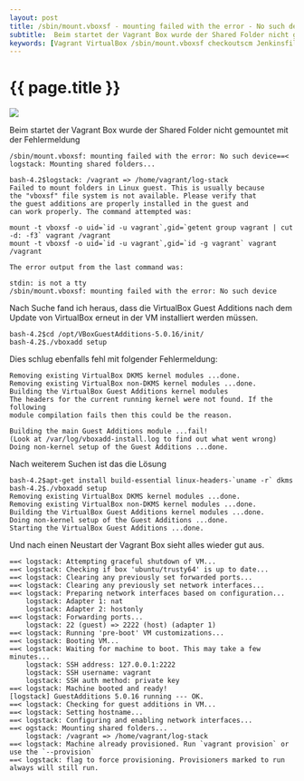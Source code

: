```yaml
---
layout: post
title: /sbin/mount.vboxsf - mounting failed with the error - No such device
subtitle:  Beim startet der Vagrant Box wurde der Shared Folder nicht gemountet mit der Fehlermeldung /sbin/mount.vboxsf mounting failed with the error -  Nach einigem suchen fand ich heraus, dass nach dem Update von VirtualBox die ... erneut in der VM installiert werden müssen.
keywords: [Vagrant VirtualBox /sbin/mount.vboxsf checkoutscm Jenkinsfile webinterface]
---
```

# {{ page.title }}


![](https://s.elastic2ls.com/wp-content/uploads/2018/02/27214630/vagrant.png)

Beim startet der Vagrant Box wurde der Shared Folder nicht gemountet mit der Fehlermeldung

```/sbin/mount.vboxsf: mounting failed with the error: No such device==< logstack: Mounting shared folders...```

```
bash-4.2$logstack: /vagrant => /home/vagrant/log-stack
Failed to mount folders in Linux guest. This is usually because
the "vboxsf" file system is not available. Please verify that
the guest additions are properly installed in the guest and
can work properly. The command attempted was:

mount -t vboxsf -o uid=`id -u vagrant`,gid=`getent group vagrant | cut -d: -f3` vagrant /vagrant
mount -t vboxsf -o uid=`id -u vagrant`,gid=`id -g vagrant` vagrant /vagrant

The error output from the last command was:

stdin: is not a tty
/sbin/mount.vboxsf: mounting failed with the error: No such device
```

Nach Suche fand ich heraus, dass die VirtualBox Guest Additions nach dem Update von VirtualBox erneut in der VM installiert werden müssen.

```
bash-4.2$cd /opt/VBoxGuestAdditions-5.0.16/init/
bash-4.2$./vboxadd setup
```

Dies schlug ebenfalls fehl mit folgender Fehlermeldung:

```
Removing existing VirtualBox DKMS kernel modules ...done.
Removing existing VirtualBox non-DKMS kernel modules ...done.
Building the VirtualBox Guest Additions kernel modules
The headers for the current running kernel were not found. If the following
module compilation fails then this could be the reason.

Building the main Guest Additions module ...fail!
(Look at /var/log/vboxadd-install.log to find out what went wrong)
Doing non-kernel setup of the Guest Additions ...done.
```

Nach weiterem Suchen ist das die Lösung

```
bash-4.2$apt-get install build-essential linux-headers-`uname -r` dkms
bash-4.2$./vboxadd setup
Removing existing VirtualBox DKMS kernel modules ...done.
Removing existing VirtualBox non-DKMS kernel modules ...done.
Building the VirtualBox Guest Additions kernel modules ...done.
Doing non-kernel setup of the Guest Additions ...done.
Starting the VirtualBox Guest Additions ...done.
```

Und nach einen Neustart der Vagrant Box sieht alles wieder gut aus.

```
==< logstack: Attempting graceful shutdown of VM...
==< logstack: Checking if box 'ubuntu/trusty64' is up to date...
==< logstack: Clearing any previously set forwarded ports...
==< logstack: Clearing any previously set network interfaces...
==< logstack: Preparing network interfaces based on configuration...
    logstack: Adapter 1: nat
    logstack: Adapter 2: hostonly
==< logstack: Forwarding ports...
    logstack: 22 (guest) => 2222 (host) (adapter 1)
==< logstack: Running 'pre-boot' VM customizations...
==< logstack: Booting VM...
==< logstack: Waiting for machine to boot. This may take a few minutes...
    logstack: SSH address: 127.0.0.1:2222
    logstack: SSH username: vagrant
    logstack: SSH auth method: private key
==< logstack: Machine booted and ready!
[logstack] GuestAdditions 5.0.16 running --- OK.
==< logstack: Checking for guest additions in VM...
==< logstack: Setting hostname...
==< logstack: Configuring and enabling network interfaces...
==< ogstack: Mounting shared folders...
    logstack: /vagrant => /home/vagrant/log-stack
==< logstack: Machine already provisioned. Run `vagrant provision` or use the `--provision`
==< logstack: flag to force provisioning. Provisioners marked to run always will still run.
```
